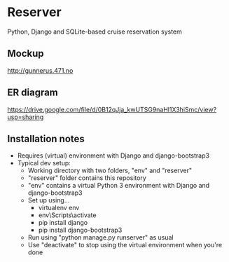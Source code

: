 # Reserver
Python, Django and SQLite-based cruise reservation system

## Mockup
http://gunnerus.471.no

## ER diagram
https://drive.google.com/file/d/0B12qJja_kwUTSG9naHl1X3hiSmc/view?usp=sharing

## Installation notes
 - Requires (virtual) environment with Django and django-bootstrap3
 - Typical dev setup:
      - Working directory with two folders, "env" and "reserver"
      - "reserver" folder contains this repository
      - "env" contains a virtual Python 3 environment with Django and django-bootstrap3
      - Set up using...
           - virtualenv env
           - env\Scripts\activate
           - pip install django
           - pip install django-bootstrap3
      - Run using "python manage.py runserver" as usual
      - Use "deactivate" to stop using the virtual environment when you're done
